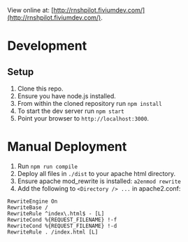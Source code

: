 View online at: [http://rnshpilot.fiviumdev.com/](http://rnshpilot.fiviumdev.com/).

# Development

## Setup

1. Clone this repo.
2. Ensure you have node.js installed.
3. From within the cloned repository run `npm install`
4. To start the dev server run `npm start`
5. Point your browser to `http://localhost:3000`.

# Manual Deployment

1. Run `npm run compile`
2. Deploy all files in `./dist` to your apache html directory.
3. Ensure apache mod_rewrite is installed: `a2enmod rewrite`
4. Add the following to `<Directory /> ...` in apache2.conf:
  ```
  RewriteEngine On
  RewriteBase /
  RewriteRule ^index\.html$ - [L]
  RewriteCond %{REQUEST_FILENAME} !-f
  RewriteCond %{REQUEST_FILENAME} !-d
  RewriteRule . /index.html [L]
  ```
